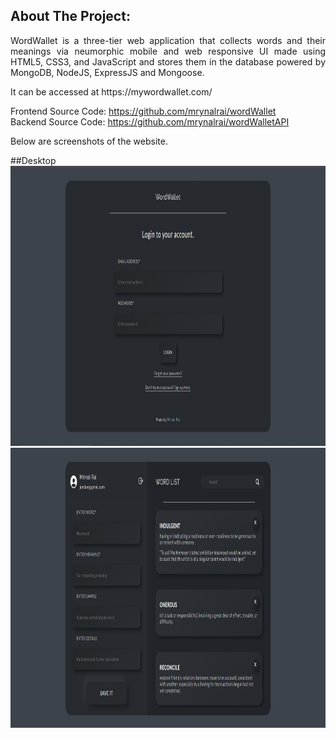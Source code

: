 ## About The Project:

<p align="justify">
WordWallet is a three-tier web application that collects words and their meanings via neumorphic mobile and web responsive UI made using HTML5, CSS3, and JavaScript and stores them in the database powered by MongoDB, NodeJS, ExpressJS and Mongoose.
</p>
<p>
It can be accessed at https://mywordwallet.com/

Frontend Source Code: https://github.com/mrynalrai/wordWallet <br/>
Backend Source Code: https://github.com/mrynalrai/wordWalletAPI
</p>
<p> Below are screenshots of the website. </p>

##Desktop
<img src="img/ww-login.jpg" alt="Logo" width="960" height="448">
<img src="img/ww-dashboard.jpg" alt="Logo" width="960" height="448">
